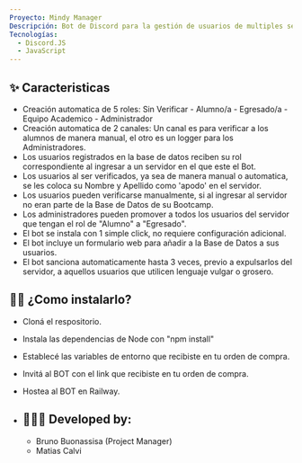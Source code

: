 ```yaml
---
Proyecto: Mindy Manager
Descripción: Bot de Discord para la gestión de usuarios de multiples servidores.
Tecnologías:
  - Discord.JS
  - JavaScript
---
```


## ✨ Caracteristicas

- Creación automatica de 5 roles: Sin Verificar - Alumno/a - Egresado/a - Equipo Academico - Administrador
- Creación automatica de 2 canales: Un canal es para verificar a los alumnos de manera manual, el otro es un logger para los Administradores.
- Los usuarios registrados en la base de datos reciben su rol correspondiente al ingresar a un servidor en el que este el Bot.
- Los usuarios al ser verificados, ya sea de manera manual o automatica, se les coloca su Nombre y Apellido como 'apodo' en el servidor.
- Los usuarios pueden verificarse manualmente, si al ingresar al servidor no eran parte de la Base de Datos de su Bootcamp.
- Los administradores pueden promover a todos los usuarios del servidor que tengan el rol de "Alumno" a "Egresado".
- El bot se instala con 1 simple click, no requiere configuración adicional.
- El bot incluye un formulario web para añadir a la Base de Datos a sus usuarios.
- El bot sanciona automaticamente hasta 3 veces, previo a expulsarlos del servidor, a aquellos usuarios que utilicen lenguaje vulgar o grosero.

## 💁‍♀️ ¿Como instalarlo?

- Cloná el respositorio.
- Instala las dependencias de Node con "npm install"
- Establecé las variables de entorno que recibiste en tu orden de compra.
- Invitá al BOT con el link que recibiste en tu orden de compra.
- Hostea al BOT en Railway.

- ## 🧑🏻‍💻 Developed by:
  * Bruno Buonassisa (Project Manager)
  * Matias Calvi 
